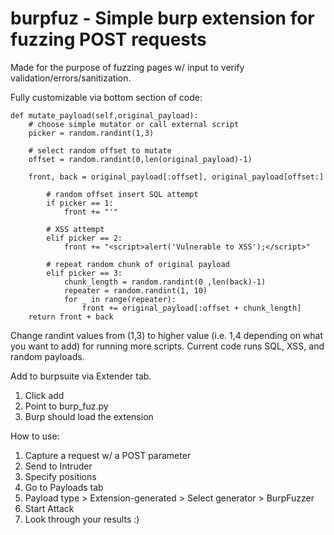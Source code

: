 # burpfuz - Simple burp extension for fuzzing POST requests

Made for the purpose of fuzzing pages w/ input to verify validation/errors/sanitization.

Fully customizable via bottom section of code:

	def mutate_payload(self,original_payload):
		# choose simple mutator or call external script
		picker = random.randint(1,3)

		# select random offset to mutate
		offset = random.randint(0,len(original_payload)-1)

		front, back = original_payload[:offset], original_payload[offset:]

			# random offset insert SQL attempt
			if picker == 1:
				front += "'"

			# XSS attempt
			elif picker == 2:
				front += "<script>alert('Vulnerable to XSS');</script>"

			# repeat random chunk of original payload
			elif picker == 3:
				chunk_length = random.randint(0 ,len(back)-1)
				repeater = random.randint(1, 10)
				for _ in range(repeater):
					front += original_payload[:offset + chunk_length]
		return front + back

Change randint values from (1,3) to higher value (i.e. 1,4 depending on what you want to add) for running more scripts.
Current code runs SQL, XSS, and random payloads.

Add to burpsuite via Extender tab.
1. Click add
2. Point to burp_fuz.py
3. Burp should load the extension

How to use:
1. Capture a request w/ a POST parameter
2. Send to Intruder
3. Specify positions
4. Go to Payloads tab
5. Payload type > Extension-generated > Select generator > BurpFuzzer
6. Start Attack
7. Look through your results :)
